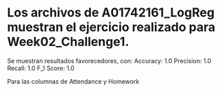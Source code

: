 # Los archivos de A01742161_LogReg muestran el ejercicio realizado para Week02_Challenge1.

Se muestran resultados favorecedores, con: 
Accuracy: 1.0 
Precision: 1.0 
Recall: 1.0 
F_1 Score: 1.0

Para las columnas de Attendance y Homework
